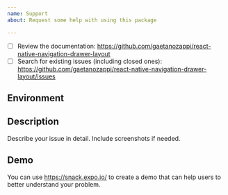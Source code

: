 ```yaml
---
name: Support
about: Request some help with using this package

---
```


<!-- Requirements: please go through this checklist before opening a new issue -->
  - [ ] Review the documentation: https://github.com/gaetanozappi/react-native-navigation-drawer-layout
  - [ ] Search for existing issues (including closed ones): https://github.com/gaetanozappi/react-native-navigation-drawer-layout/issues

<!-- Describe your environment (OS, target platform, react-native-navigation-drawer-layout version etc.) -->
## Environment

<!-- Describe what you want to do and what you have tried. -->
## Description
Describe your issue in detail. Include screenshots if needed.

## Demo
You can use https://snack.expo.io/ to create a demo that can help users to better understand your problem.
